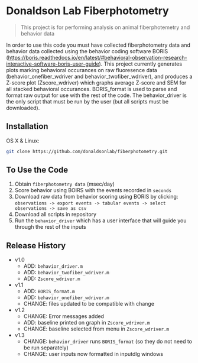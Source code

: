 # Donaldson Lab Fiberphotometry
> This project is for performing analysis on animal fiberphotemetry and behavior data 

In order to use this code you must have collected fiberphotometry data and behavior data collected using the behavior coding software BORIS (https://boris.readthedocs.io/en/latest/#behavioral-observation-research-interactive-software-boris-user-guide). This project currently generates plots marking behavioral occurances on raw fluoresence data (behavior_onefiber_wdriver and behavior_twofiber_wdriver), and produces a Z-score plot (Zscore_wdriver) which graphs average Z-score and SEM for all stacked behavioral occurances. BORIS_format is used to parse and format raw output for use with the rest of the code. The behavior_driver is the only script that must be run by the user (but all scripts must be downloaded). 

## Installation

OS X & Linux:

```sh
git clone https://github.com/donaldsonlab/fiberphotometry.git
```

## To Use the Code
1. Obtain `fiberphotometry data` (msec/day) 
2. Score behavior using BOIRS with the events recorded in `seconds`
3. Download raw data from behavior scoring using BORIS by clicking: `observations -> export events -> tabular events -> select observations -> save as csv`
3. Download all scripts in repository
4. Run the `behavior_driver` which has a user interface that will guide you through the rest of the inputs

## Release History

* v1.0
    * ADD: `behavior_driver.m`
    * ADD: `behavior_twofiber_wdriver.m`
    * ADD: `Zscore_wdriver.m`
* v1.1
    * ADD: `BORIS_format.m`
    * ADD: `behavior_onefiber_wdriver.m`
    * CHANGE: files updated to be compatible with change
* v1.2
    * CHANGE: Error messages added
    * ADD: baseline printed on graph in `Zscore_wdriver.m`
    * CHANGE: baseline selected from menu in `Zscore_wdriver.m`
* v1.3
   * CHANGE: `behavior_driver` runs `BORIS_format` (so they do not need to be run separately) 
   * CHANGE: user inputs now formatted in inputdlg windows
